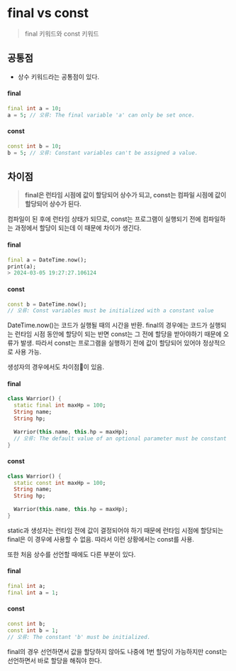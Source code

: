 # final vs const

> final 키워드와 const 키워드

## 공통점
- 상수 키워드라는 공통점이 있다.
#### final
```dart
final int a = 10;
a = 5; // 오류: The final variable 'a' can only be set once.
```
#### const

```dart
const int b = 10;
b = 5; // 오류: Constant variables can't be assigned a value.
```

## 차이점
> **final은 런타임 시점에 값이 할당되어 상수가 되고,
const는 컴파일 시점에 값이 할당되어 상수가 된다.**

컴파일이 된 후에 런타임 상태가 되므로,
const는 프로그램이 실행되기 전에 컴파일하는 과정에서 할당이 되는데
이 때문에 차이가 생긴다.

#### final
```dart
final a = DateTime.now();
print(a);
> 2024-03-05 19:27:27.106124
```
#### const
```dart
const b = DateTime.now();
// 오류: Const variables must be initialized with a constant value
```
DateTime.now()는 코드가 실행될 때의 시간을 반환.
final의 경우에는 코드가 실행되는 런타임 시점 동안에 할당이 되는 반면
const는 그 전에 할당을 받아야하기 때문에 오류가 발생.
따라서 const는 프로그램을 실행하기 전에 값이 할당되어 있어야 정상적으로 사용 가능.

생성자의 경우에서도 차이점이 있음.
#### final
```dart
class Warrior() {
  static final int maxHp = 100;
  String name;
  String hp;
  
  Warrior(this.name, this.hp = maxHp);
  // 오류: The default value of an optional parameter must be constant
}
```
#### const
```dart
class Warrior() {
  static const int maxHp = 100;
  String name;
  String hp;
  
  Warrior(this.name, this.hp = maxHp);
}
```
static과 생성자는 런타임 전에 값이 결정되어야 하기 때문에
런타임 시점에 할당되는 final은 이 경우에 사용할 수 없음.
따라서 이런 상황에서는 const를 사용.

또한 처음 상수를 선언할 때에도 다른 부분이 있다.

#### final
```dart
final int a;
final int a = 1;
```
#### const
```dart
const int b;
const int b = 1;
// 오류: The constant 'b' must be initialized.
```
final의 경우 선언하면서 값을 할당하지 않아도 나중에 1번 할당이 가능하지만
const는 선언하면서 바로 할당을 해줘야 한다.
